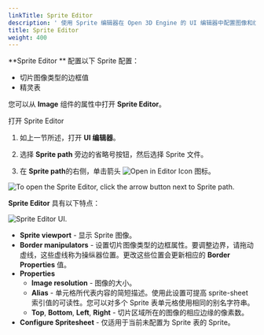 ```yaml
---
linkTitle: Sprite Editor
description: ' 使用 Sprite 编辑器在 Open 3D Engine 的 UI 编辑器中配置图像和纹理。 '
title: Sprite Editor
weight: 400
---
```


**Sprite Editor ** 配置以下 Sprite 配置：
+ 切片图像类型的边框值
+ 精灵表

您可以从 **Image** 组件的属性中打开 **Sprite Editor**。

打开 Sprite Editor

1. 如上一节所述，打开 **UI 编辑器**。

1. 选择 **Sprite path** 旁边的省略号按钮，然后选择 Sprite 文件。

1. 在 **Sprite path**的右侧，单击箭头 ![Open in Editor Icon](/images/user-guide/interactivity/user-interface/editor/sprite-editor/ui-editor-components-button-1.png) 图标。

![To open the Sprite Editor, click the arrow button next to Sprite path.](/images/user-guide/interactivity/user-interface/editor/sprite-editor/ui-editor-sprite-editor-1.png)

**Sprite Editor** 具有以下特点：

![Sprite Editor UI.](/images/user-guide/interactivity/user-interface/editor/sprite-editor/ui-editor-sprite-editor-2.png)
+ **Sprite viewport** - 显示 Sprite 图像。
+ **Border manipulators** - 设置切片图像类型的边框属性。要调整边界，请拖动虚线，这些虚线称为操纵器位置。更改这些位置会更新相应的 **Border Properties** 值。
+ **Properties**
  + **Image resolution** - 图像的大小。
  + **Alias** - 单元格所代表内容的简短描述。使用此设置可提高 sprite-sheet 索引值的可读性。您可以对多个 Sprite 表单元格使用相同的别名字符串。
  + **Top**, **Bottom**, **Left**, **Right** - 切片区域所在的图像的相应边缘的像素数。
+ **Configure Spritesheet** - 仅适用于当前未配置为 Sprite 表的 Sprite。
